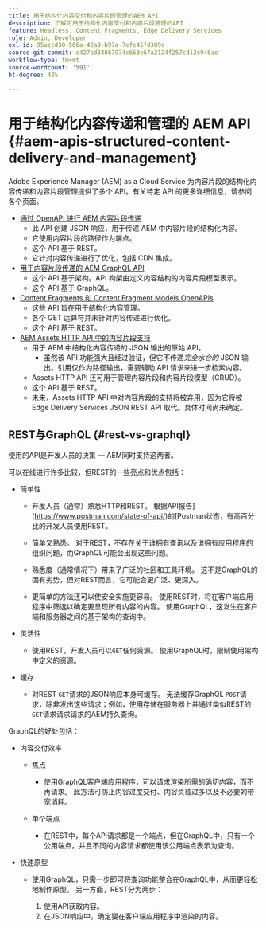 ```yaml
---
title: 用于结构化内容交付和内容片段管理的AEM API
description: 了解可用于结构化内容交付和内容片段管理的API
feature: Headless, Content Fragments, Edge Delivery Services
role: Admin, Developer
exl-id: 95aecd30-566a-42a9-b97a-7efe45fd389c
source-git-commit: e427bd34867974c663e67a2124f257cd12e946ae
workflow-type: tm+mt
source-wordcount: '591'
ht-degree: 42%

---
```


# 用于结构化内容传递和管理的 AEM API {#aem-apis-structured-content-delivery-and-management}

Adobe Experience Manager (AEM) as a Cloud Service 为内容片段的结构化内容传递和内容片段管理提供了多个 API。有关特定 API 的更多详细信息，请参阅各个页面。

* [通过 OpenAPI 进行 AEM 内容片段传递](/help/headless/aem-content-fragment-delivery-with-openapi.md)
   * 此 API 创建 JSON 响应，用于传递 AEM 中内容片段的结构化内容。
   * 它使用内容片段的路径作为端点。
   * 这个 API 基于 REST。
   * 它针对内容传递进行了优化，包括 CDN 集成。
* [用于内容片段传递的 AEM GraphQL API](/help/headless/graphql-api/content-fragments.md)
   * 这个 API 基于架构。API 构架由定义内容结构的内容片段模型表示。
   * 这个 API 基于 GraphQL。
* [Content Fragments 和 Content Fragment Models OpenAPIs](/help/headless/content-fragment-openapis.md)
   * 这些 API 旨在用于结构化内容管理。
   * 各个 GET 运算符并未针对内容传递进行优化。
   * 这个 API 基于 REST。
* [AEM Assets HTTP API 中的内容片段支持](/help/assets/content-fragments/assets-api-content-fragments.md)
   * 用于 AEM 中结构化内容传递的 JSON 输出的原始 API。
      * 虽然该 API 功能强大且经过验证，但它不传递&#x200B;*完全水合的* JSON 输出。引用仅作为路径输出，需要辅助 API 请求来进一步检索内容。
   * Assets HTTP API 还可用于管理内容片段和内容片段模型（CRUD）。
   * 这个 API 基于 REST。
   * 未来，Assets HTTP API 中对内容片段的支持将被弃用，因为它将被 Edge Delivery Services JSON REST API 取代。具体时间尚未确定。

## REST与GraphQL {#rest-vs-graphql}

使用的API是开发人员的决策 — AEM同时支持这两者。

可以在线进行许多比较，但REST的一些亮点和优点包括：

* 简单性

   * 开发人员（通常）熟悉HTTP和REST。 根据API报告](https://www.postman.com/state-of-api/)的[Postman状态，有高百分比的开发人员使用REST。

   * 简单又熟悉。 对于REST，不存在关于谁拥有查询以及谁拥有应用程序的组织问题，而GraphQL可能会出现这些问题。

   * 熟悉度（通常情况下）带来了广泛的社区和工具环境。 这不是GraphQL的固有劣势，但对REST而言，它可能会更广泛、更深入。

   * 更简单的方法还可以使安全实施更容易。 使用REST时，将在客户端应用程序中筛选以确定要呈现所有内容的内容。 使用GraphQL，这发生在客户端和服务器之间的基于架构的查询中。

* 灵活性

   * 使用REST，开发人员可以`GET`任何资源。 使用GraphQL时，限制使用架构中定义的资源。

* 缓存

   * 对REST `GET`请求的JSON响应本身可缓存。 无法缓存GraphQL `POST`请求，除非发出这些请求；例如，使用存储在服务器上并通过类似REST的`GET`请求请求请求的AEM持久查询。

GraphQL的好处包括：

* 内容交付效率

   * 焦点

      * 使用GraphQL客户端应用程序，可以请求渲染所需的确切内容，而不再请求。 此方法可防止内容过度交付、内容负载过多以及不必要的带宽消耗。

   * 单个端点

      * 在REST中，每个API请求都是一个端点，但在GraphQL中，只有一个公用端点，并且不同的内容请求都使用该公用端点表示为查询。

* 快速原型

   * 使用GraphQL，只需一步即可将查询功能整合在GraphQL中，从而更轻松地制作原型。 另一方面，REST分为两步：

      1. 使用API获取内容。
      2. 在JSON响应中，确定要在客户端应用程序中渲染的内容。
